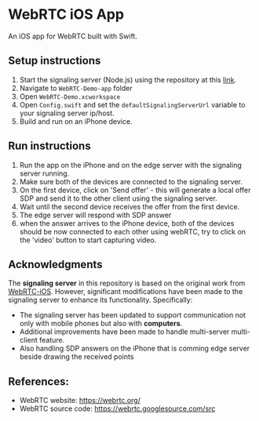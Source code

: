 # WebRTC iOS App

An iOS app for WebRTC built with Swift.


## Setup instructions
1. Start the signaling server (Node.js) using the repository at this [link](https://github.com/abdelrahmanamr/webrtc-client-and-signaling-server/tree/main).
2. Navigate to `WebRTC-Demo-app` folder
3. Open `WebRTC-Demo.xcworkspace`
4. Open `Config.swift` and set the `defaultSignalingServerUrl` variable to your signaling server ip/host.
5. Build and run on an iPhone device.

## Run instructions
1. Run the app on the iPhone and on the edge server with the signaling server running.
2. Make sure both of the devices are connected to the signaling server.
3. On the first device, click on 'Send offer' - this will generate a local offer SDP and send it to the other client using the signaling server.
4. Wait until the second device receives the offer from the first device.
5. The edge server will respond with SDP answer
6. when the answer arrives to the iPhone device, both of the devices should be now connected to each other using webRTC, try to click on the 'video' button to start capturing video.

## Acknowledgments
The **signaling server** in this repository is based on the original work from [WebRTC-iOS](https://github.com/stasel/WebRTC-iOS). However, significant modifications have been made to the signaling server to enhance its functionality. Specifically:
- The signaling server has been updated to support communication not only with mobile phones but also with **computers**.
- Additional improvements have been made to handle multi-server multi-client feature.
- Also handling SDP answers on the iPhone that is comming edge server beside drawing the received points

## References:
* WebRTC website: https://webrtc.org/
* WebRTC source code: https://webrtc.googlesource.com/src

